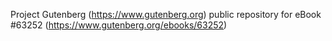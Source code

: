Project Gutenberg (https://www.gutenberg.org) public repository for eBook #63252 (https://www.gutenberg.org/ebooks/63252)
